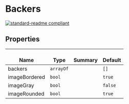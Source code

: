 # Backers
  [![standard-readme compliant](https://img.shields.io/badge/standard--readme-OK-green.svg?style=flat-square)](https://github.com/RichardLitt/standard-readme)
  

  ## Properties
  | </br>Name | </br>Type | </br>Summary | </br>Default | 
| ---- | ---- | ---- | ---- |
| backers | `arrayOf` |  | `[]` |
| imageBordered | `bool` |  | `true` |
| imageGray | `bool` |  | `false` |
| imageRounded | `bool` |  | `true` |